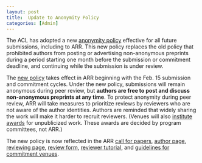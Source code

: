 ```yaml
---
layout: post
title:  Update to Anonymity Policy
categories: [Admin]
---
```


The ACL has adopted a new [anonymity policy](https://www.aclweb.org/adminwiki/index.php/ACL_Anonymity_Policy) effective for all future submissions, including to ARR. This new policy replaces the old policy that prohibited authors from posting or advertising non-anonymous preprints during a period starting one month before the submission or commitment deadline, and continuing while the submission is under review.

The [new policy](https://www.aclweb.org/adminwiki/index.php/ACL_Policies_for_Review_and_Citation) takes effect in ARR beginning with the Feb. 15 submission and commitment cycles. Under the new policy, submissions will remain anonymous during peer review, but __authors are free to post and discuss non-anonymous preprints at any time__. To protect anonymity during peer review, ARR will take measures to prioritize reviews by reviewers who are not aware of the author identities. Authors are reminded that widely sharing the work will make it harder to recruit reviewers. (Venues will also [institute awards](https://www.aclweb.org/adminwiki/index.php/ACL_Conference_Awards_Policy#Additional_Award_Slots_for_Unpublicized_Work) for unpublicized work. These awards are decided by program committees, not ARR.)

The new policy is now reflected in the ARR [call for papers](/cfp), [author page](/authors), [reviewing page](/reviewing), [review form](/reviewform), [reviewer tutorial](/reviewertutorial), and [guidelines for commitment venues](organizers).
